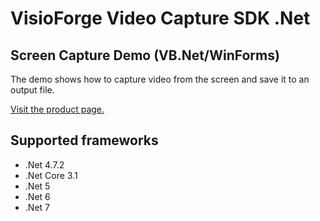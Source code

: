 ﻿# VisioForge Video Capture SDK .Net

## Screen Capture Demo (VB.Net/WinForms)

The demo shows how to capture video from the screen and save it to an output file.

[Visit the product page.](https://www.visioforge.com/video-capture-sdk-net)

## Supported frameworks

* .Net 4.7.2
* .Net Core 3.1
* .Net 5
* .Net 6
* .Net 7